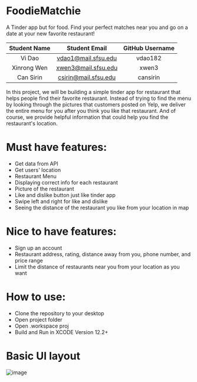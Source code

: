 # FoodieMatchie

A Tinder app but for food. Find your perfect matches near you and go on a date at your new favorite restaurant!

|   Student Name   |      Student Email      | GitHub Username  |
| :--------------: | :---------------------: | :---------------:|
|  Vi Dao | vdao1@mail.sfsu.edu | vdao182 |
|  Xinrong Wen      |  xwen3@mail.sfsu.edu   |    xwen3      |
|  Can Sirin      | csirin@mail.sfsu.edu    |    cansirin     |


In this project, we will be building a simple tinder app for restaurant that helps people find their favorite restaurant. Instead of trying to find the menu by looking through the pictures that customers posted on Yelp, we deliver the entire menu for you after you think you like that restaurant. And of course, we provide helpful information that could help you find the restaurant's location. 

# Must have features:

* Get data from API
* Get users' location
* Restaurant Menu
* Displaying correct info for each restaurant
* Picture of the restaurant
* Like and dislike button just like tinder app
* Swipe left and right for like and dislike
* Seeing the distance of the restaurant you like from your location in map

# Nice to have features:

* Sign up an account
* Restaurant address, rating, distance away from you, phone number, and price range
* Limit the distance of restaurants near you from your location as you want

# How to use: 

* Clone the repository to your desktop
* Open project folder
* Open .workspace proj
* Build and Run in XCODE Version 12.2+

# Basic UI layout 
![image](https://user-images.githubusercontent.com/70235097/145344311-0e09cc42-eda5-419d-99ee-2578a5042b60.png)

